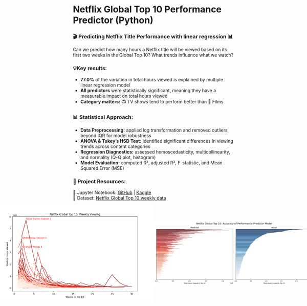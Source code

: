 # Netflix Global Top 10 Performance Predictor (Python)

### 🎬 Predicting Netflix Title Performance with linear regression 📊 <br>


Can we predict how many hours a Netflix title will be viewed based on its first two weeks in the Global Top 10? What trends influence what we watch?<br>


### 💡Key results:
 - **77.0%** of the variation in total hours viewed is explained by multiple linear regression model
 - **All predictors** were statistically significant, meaning they have a measurable impact on total hours viewed
 - **Category matters:** 📺 TV shows tend to perform better than 🍿 Films


### 📊 Statistical Approach:
 -  **Data Preprocessing:** applied log transformation and removed outliers beyond IQR for model robustness <br>
 -  **ANOVA & Tukey’s HSD Test:** identified significant differences in viewing trends across content categories <br>
 -  **Regression Diagnostics:** assessed homoscedasticity, multicollinearity, and normality (Q-Q plot, histogram) <br>
 -  **Model Evaluation:** computed R², adjusted R², F-statistic, and Mean Squared Error (MSE) <br>


### 🔗 Project Resources:
📖 Jupyter Notebook: [GitHub](https://github.com/dpb24/netflix-global-top-10-performance-predictor-lr/blob/main/netflix-global-top-10-performance-predictor-lr.ipynb) | [Kaggle](https://www.kaggle.com/code/davidpbriggs/netflix-global-top-10-performance-predictor-lr)  <br>
📂 Dataset: [Netflix Global Top 10 weekly data](https://www.kaggle.com/datasets/davidpbriggs/most-popular-netflix-shows) <br>


<div style="display: flex; justify-content: center; align-items: center;">
    <img src="netflix_global_top_10_weekly.png" width="800">
    <img src="netflix_global_top_10_model_results.png" width="800">
</div>
